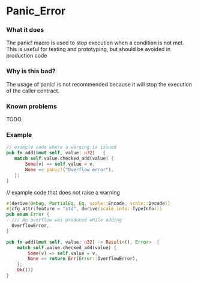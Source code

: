 # Panic_Error

### What it does
The panic! macro is used to stop execution when a condition is not met.
This is useful for testing and prototyping, but should be avoided in production code

### Why is this bad?
The usage of panic! is not recommended because it will stop the execution of the caller contract.

### Known problems
TODO.

### Example
```rust
// example code where a warning is issued
pub fn add(&mut self, value: u32)   {
   match self.value.checked_add(value) {
       Some(v) => self.value = v,
       None => panic!("Overflow error"),
   };
}
```

// example code that does not raise a warning
```rust
#[derive(Debug, PartialEq, Eq, scale::Encode, scale::Decode)]
#[cfg_attr(feature = "std", derive(scale_info::TypeInfo))]
pub enum Error {
  /// An overflow was produced while adding
  OverflowError,
}

pub fn add(&mut self, value: u32) -> Result<(), Error>  {
    match self.value.checked_add(value) {
        Some(v) => self.value = v,
        None => return Err(Error::OverflowError),
    };
    Ok(())
}
```
